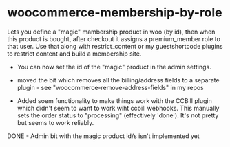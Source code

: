 # woocommerce-membership-by-role
Lets you define a "magic" mambership product in woo (by id), then when this product is bought, after checkout it assigns a premium_member role to that user. Use that along with restrict_content or my guestshortcode plugins to restrict content and build a membership site. 

- You can now set the id of the "magic" product in the admin settings. 

- moved the bit which removes all the billing/address fields to a separate plugin - see "woocommerce-remove-address-fields" in my repos

- Added soem functionality to make things work with the CCBill plugin which didn't seem to want to work wiht ccbill webhooks. This manually sets the order status to "processing" (effectively 'done'). It's not pretty but seems to work reliably.

DONE - Admin bit with the magic product id/s isn't implemented yet 
